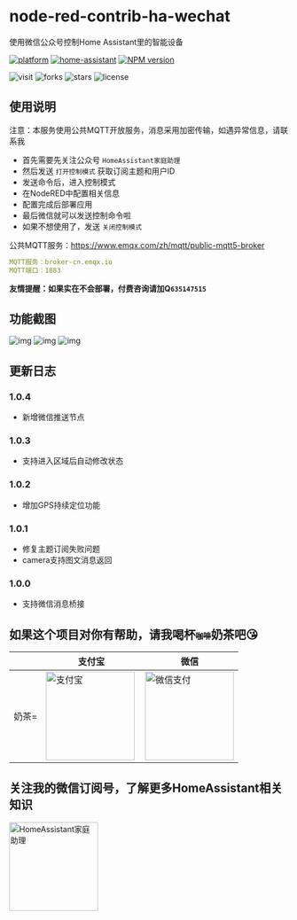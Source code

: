 # node-red-contrib-ha-wechat
使用微信公众号控制Home Assistant里的智能设备

[![platform](https://img.shields.io/badge/platform-Node--RED-red)](https://flows.nodered.org/node/node-red-contrib-ha-wechat)
[![home-assistant](https://img.shields.io/badge/Home-Assistant-%23049cdb)](https://www.home-assistant.io/)
[![NPM version](https://img.shields.io/npm/v/node-red-contrib-ha-wechat.svg?style=flat-square)](https://www.npmjs.com/package/node-red-contrib-ha-wechat)

![visit](https://visitor-badge.laobi.icu/badge?page_id=shaonianzhentan.node-red-contrib-ha-wechat&left_text=visit)
![forks](https://img.shields.io/github/forks/shaonianzhentan/node-red-contrib-ha-wechat)
![stars](https://img.shields.io/github/stars/shaonianzhentan/node-red-contrib-ha-wechat)
![license](https://img.shields.io/github/license/shaonianzhentan/node-red-contrib-ha-wechat)

## 使用说明

注意：本服务使用公共MQTT开放服务，消息采用加密传输，如遇异常信息，请联系我

- 首先需要先关注公众号 `HomeAssistant家庭助理`
- 然后发送 `打开控制模式` 获取订阅主题和用户ID
- 发送命令后，进入控制模式
- 在NodeRED中配置相关信息
- 配置完成后部署应用
- 最后微信就可以发送控制命令啦
- 如果不想使用了，发送 `关闭控制模式`

公共MQTT服务：https://www.emqx.com/zh/mqtt/public-mqtt5-broker
```yaml
MQTT服务：broker-cn.emqx.io
MQTT端口：1883
```

**友情提醒：如果实在不会部署，付费咨询请加Q`635147515`**

## 功能截图

![img](https://cdn.jsdelivr.net/gh/shaonianzhentan/image@main/node-red-contrib-ha-wechat/1.png)
![img](https://cdn.jsdelivr.net/gh/shaonianzhentan/image@main/node-red-contrib-ha-wechat/2.png)
![img](https://cdn.jsdelivr.net/gh/shaonianzhentan/image@main/node-red-contrib-ha-wechat/3.png)

## 更新日志

### 1.0.4
- 新增微信推送节点

### 1.0.3
- 支持进入区域后自动修改状态

### 1.0.2
- 增加GPS持续定位功能

### 1.0.1
- 修复主题订阅失败问题
- camera支持图文消息返回

### 1.0.0
- 支持微信消息桥接

## 如果这个项目对你有帮助，请我喝杯<del style="font-size: 14px;">咖啡</del>奶茶吧😘
|  |支付宝|微信|
|---|---|---|
奶茶= | <img src="https://cdn.jsdelivr.net/gh/shaonianzhentan/ha-docs@master/docs/img/alipay.png" align="left" height="160" width="160" alt="支付宝" title="支付宝">  |  <img src="https://cdn.jsdelivr.net/gh/shaonianzhentan/ha-docs@master/docs/img/wechat.png" height="160" width="160" alt="微信支付" title="微信">

## 关注我的微信订阅号，了解更多HomeAssistant相关知识
<img src="https://cdn.jsdelivr.net/gh/shaonianzhentan/ha-docs@master/docs/img/wechat-channel.png" height="160" alt="HomeAssistant家庭助理" title="HomeAssistant家庭助理"> 
